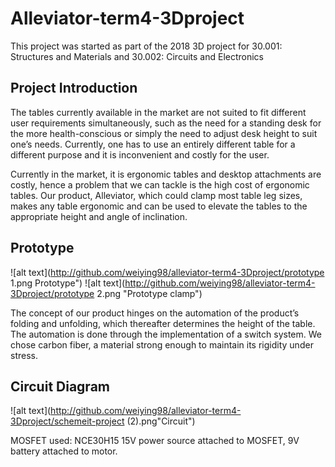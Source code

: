 # Alleviator-term4-3Dproject

This project was started as part of the 2018 3D project for 30.001: Structures and Materials and 30.002: Circuits and Electronics

## Project Introduction
The tables currently available in the market are not suited to fit different user requirements simultaneously, such as the need for a standing desk for the more health-conscious or simply the need to adjust desk height to suit one’s needs. Currently, one has to use an entirely different table for a different purpose and it is inconvenient and costly for the user.  
 
Currently in the market, it is ergonomic tables and desktop attachments are costly, hence a problem that we can tackle is the high cost of ergonomic tables. Our product, Alleviator, which could clamp most table leg sizes, makes any table ergonomic and can be used to elevate the tables to the appropriate height and angle of inclination.

## Prototype 
![alt text](http://github.com/weiying98/alleviator-term4-3Dproject/prototype 1.png Prototype")
![alt text](http://github.com/weiying98/alleviator-term4-3Dproject/prototype 2.png "Prototype clamp")

The concept of our product hinges on the automation of the product’s folding and unfolding, which thereafter determines the height of the table. The automation is done through the implementation of a switch system. We chose carbon fiber, a material strong enough to maintain its rigidity under stress.

## Circuit Diagram
![alt text](http://github.com/weiying98/alleviator-term4-3Dproject/schemeit-project (2).png"Circuit")

MOSFET used: NCE30H15
15V power source attached to MOSFET, 9V battery attached to motor. 
